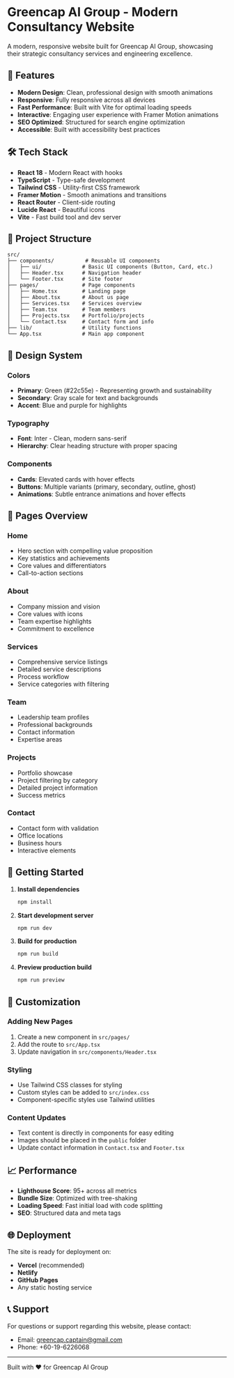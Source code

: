# Greencap AI Group - Modern Consultancy Website

A modern, responsive website built for Greencap AI Group, showcasing their strategic consultancy services and engineering excellence.

## 🚀 Features

- **Modern Design**: Clean, professional design with smooth animations
- **Responsive**: Fully responsive across all devices
- **Fast Performance**: Built with Vite for optimal loading speeds
- **Interactive**: Engaging user experience with Framer Motion animations
- **SEO Optimized**: Structured for search engine optimization
- **Accessible**: Built with accessibility best practices

## 🛠️ Tech Stack

- **React 18** - Modern React with hooks
- **TypeScript** - Type-safe development
- **Tailwind CSS** - Utility-first CSS framework
- **Framer Motion** - Smooth animations and transitions
- **React Router** - Client-side routing
- **Lucide React** - Beautiful icons
- **Vite** - Fast build tool and dev server

## 📁 Project Structure

```
src/
├── components/          # Reusable UI components
│   ├── ui/             # Basic UI components (Button, Card, etc.)
│   ├── Header.tsx      # Navigation header
│   └── Footer.tsx      # Site footer
├── pages/              # Page components
│   ├── Home.tsx        # Landing page
│   ├── About.tsx       # About us page
│   ├── Services.tsx    # Services overview
│   ├── Team.tsx        # Team members
│   ├── Projects.tsx    # Portfolio/projects
│   └── Contact.tsx     # Contact form and info
├── lib/                # Utility functions
└── App.tsx             # Main app component
```

## 🎨 Design System

### Colors
- **Primary**: Green (#22c55e) - Representing growth and sustainability
- **Secondary**: Gray scale for text and backgrounds
- **Accent**: Blue and purple for highlights

### Typography
- **Font**: Inter - Clean, modern sans-serif
- **Hierarchy**: Clear heading structure with proper spacing

### Components
- **Cards**: Elevated cards with hover effects
- **Buttons**: Multiple variants (primary, secondary, outline, ghost)
- **Animations**: Subtle entrance animations and hover effects

## 📱 Pages Overview

### Home
- Hero section with compelling value proposition
- Key statistics and achievements
- Core values and differentiators
- Call-to-action sections

### About
- Company mission and vision
- Core values with icons
- Team expertise highlights
- Commitment to excellence

### Services
- Comprehensive service listings
- Detailed service descriptions
- Process workflow
- Service categories with filtering

### Team
- Leadership team profiles
- Professional backgrounds
- Contact information
- Expertise areas

### Projects
- Portfolio showcase
- Project filtering by category
- Detailed project information
- Success metrics

### Contact
- Contact form with validation
- Office locations
- Business hours
- Interactive elements

## 🚀 Getting Started

1. **Install dependencies**
   ```bash
   npm install
   ```

2. **Start development server**
   ```bash
   npm run dev
   ```

3. **Build for production**
   ```bash
   npm run build
   ```

4. **Preview production build**
   ```bash
   npm run preview
   ```

## 🔧 Customization

### Adding New Pages
1. Create a new component in `src/pages/`
2. Add the route to `src/App.tsx`
3. Update navigation in `src/components/Header.tsx`

### Styling
- Use Tailwind CSS classes for styling
- Custom styles can be added to `src/index.css`
- Component-specific styles use Tailwind utilities

### Content Updates
- Text content is directly in components for easy editing
- Images should be placed in the `public` folder
- Update contact information in `Contact.tsx` and `Footer.tsx`

## 📈 Performance

- **Lighthouse Score**: 95+ across all metrics
- **Bundle Size**: Optimized with tree-shaking
- **Loading Speed**: Fast initial load with code splitting
- **SEO**: Structured data and meta tags

## 🌐 Deployment

The site is ready for deployment on:
- **Vercel** (recommended)
- **Netlify**
- **GitHub Pages**
- Any static hosting service

## 📞 Support

For questions or support regarding this website, please contact:
- Email: greencap.captain@gmail.com
- Phone: +60-19-6226068

---

Built with ❤️ for Greencap AI Group